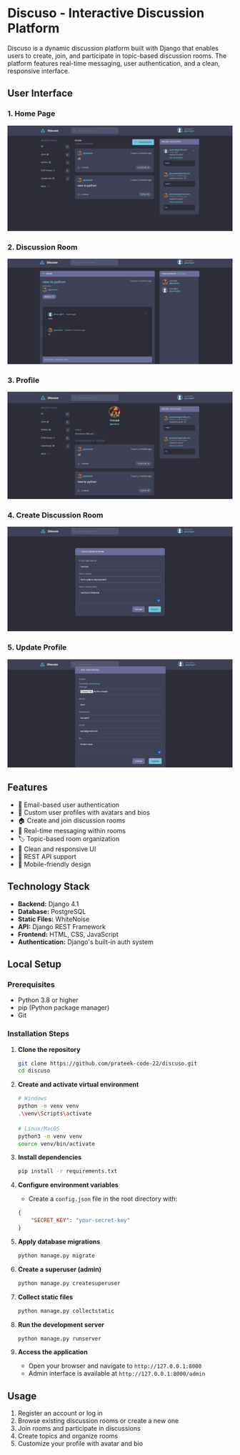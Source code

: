 # Discuso - Interactive Discussion Platform

Discuso is a dynamic discussion platform built with Django that enables users to create, join, and participate in topic-based discussion rooms. The platform features real-time messaging, user authentication, and a clean, responsive interface.

## User Interface

### 1. Home Page
![Home Page](assets/Homepage.png)

### 2. Discussion Room
![Chat Room](assets/discussionpage.png)

### 3. Profile
![Update Profile](assets/profile.png)

### 4. Create Discussion Room
![Create Room](assets/create_room.png)

### 5. Update Profile 
![Room List](assets/update_profile.png)

## Features

- 🔐 Email-based user authentication
- 👤 Custom user profiles with avatars and bios
- 🏠 Create and join discussion rooms
- 📝 Real-time messaging within rooms
- 🏷️ Topic-based room organization
- 🎨 Clean and responsive UI
- 🔄 REST API support
- 📱 Mobile-friendly design

## Technology Stack

- **Backend:** Django 4.1
- **Database:** PostgreSQL
- **Static Files:** WhiteNoise
- **API:** Django REST Framework
- **Frontend:** HTML, CSS, JavaScript
- **Authentication:** Django's built-in auth system

## Local Setup

### Prerequisites

- Python 3.8 or higher
- pip (Python package manager)
- Git

### Installation Steps

1. **Clone the repository**
   ```bash
   git clone https://github.com/prateek-code-22/discuso.git
   cd discuso
   ```

2. **Create and activate virtual environment**
   ```bash
   # Windows
   python -m venv venv
   .\venv\Scripts\activate

   # Linux/MacOS
   python3 -m venv venv
   source venv/bin/activate
   ```

3. **Install dependencies**
   ```bash
   pip install -r requirements.txt
   ```

4. **Configure environment variables**
   - Create a `config.json` file in the root directory with:
   ```json
   {
       "SECRET_KEY": "your-secret-key"
   }
   ```

5. **Apply database migrations**
   ```bash
   python manage.py migrate
   ```

6. **Create a superuser (admin)**
   ```bash
   python manage.py createsuperuser
   ```

7. **Collect static files**
   ```bash
   python manage.py collectstatic
   ```

8. **Run the development server**
   ```bash
   python manage.py runserver
   ```

9. **Access the application**
   - Open your browser and navigate to `http://127.0.0.1:8000`
   - Admin interface is available at `http://127.0.0.1:8000/admin`

## Usage

1. Register an account or log in
2. Browse existing discussion rooms or create a new one
3. Join rooms and participate in discussions
4. Create topics and organize rooms
5. Customize your profile with avatar and bio


